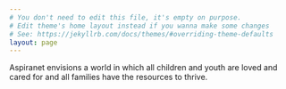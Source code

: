 ```yaml
---
# You don't need to edit this file, it's empty on purpose.
# Edit theme's home layout instead if you wanna make some changes
# See: https://jekyllrb.com/docs/themes/#overriding-theme-defaults
layout: page
---
```

Aspiranet envisions a world in which all children and
youth are loved and cared for and all families have the
resources to thrive. 